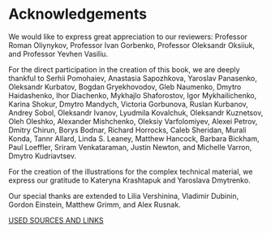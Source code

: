 # Acknowledgements

We would like to express great appreciation to our reviewers: Professor Roman Oliynykov, Professor Ivan Gorbenko, 
Professor Oleksandr Oksiiuk, and Professor Yevhen Vasiliu.

For the direct participation in the creation of this book, we are deeply thankful to Serhii Pomohaiev, Anastasia 
Sapozhkova, Yaroslav Panasenko, Oleksandr Kurbatov, Bogdan Gryekhovodov, Gleb Naumenko, Dmytro Haidashenko, Ihor 
Diachenko, Mykhajlo Shaforostov, Igor Mykhailichenko, Karina Shokur, Dmytro Mandych, Victoria Gorbunova, Ruslan 
Kurbanov, Andrey Sobol, Oleksandr Ivanov, Lyudmila Kovalchuk, Oleksandr Kuznetsov, Oleh Oleshko, Alexander Mishchenko, 
Oleksiy Varfolomiyev, Alexei Petrov, Dmitry Chirun, Borys Bodnar, Richard Horrocks, Caleb Sheridan, Murali Konda, Tannr 
Allard, Linda S. Leaney, Matthew Hancock, Barbara Bickham, Paul Loeffler, Sriram Venkataraman, Justin Newton, and 
Michelle Varron, Dmytro Kudriavtsev.

For the creation of the illustrations for the complex technical material, we express our gratitude to Kateryna 
Krashtapuk and Yaroslava Dmytrenko.

Our special thanks are extended to Lilia Vershinina, Vladimir Dubinin, Gordon Einstein, Matthew Grimm, and Alex Rusnak.

[USED SOURCES AND LINKS](https://github.com/distributed-lab/blockchain-and-decentralized-systems-book/blob/main/chapters/volume-1/12-used-sources-and-links.md) 
